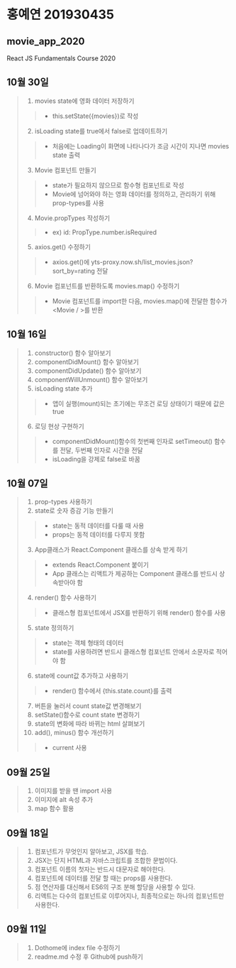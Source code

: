 # 홍예연 201930435

## movie_app_2020
React JS Fundamentals Course 2020

## 10월 30일
>1. movies state에 영화 데이터 저장하기
>>* this.setState({movies})로 작성
>2. isLoading state를 true에서 false로 업데이트하기
>>* 처음에는 Loading이 화면에 나타나다가 조금 시간이 지나면 movies state 출력
>3. Movie 컴포넌트 만들기
>>* state가 필요하지 않으므로 함수형 컴포넌트로 작성
>>* Movie에 넘어와야 하는 영화 데이터를 정의하고, 관리하기 위해 prop-types를 사용
>4. Movie.propTypes 작성하기
>>* ex) id: PropType.number.isRequired
>5. axios.get() 수정하기
>>* axios.get()에 yts-proxy.now.sh/list_movies.json?sort_by=rating 전달
>6. Movie 컴포넌트를 반환하도록 movies.map() 수정하기
>>* Movie 컴포넌트를 import한 다음, movies.map()에 전달한 함수가 <Movie / >를 반환


## 10월 16일
>1. constructor() 함수 알아보기
>2. componentDidMount() 함수 알아보기
>3. componentDidUpdate() 함수 알아보기
>4. componentWillUnmount() 함수 알아보기
>5. isLoading state 추가
>>* 앱이 실행(mount)되는 초기에는 무조건 로딩 상태이기 때문에 값은 true
>6. 로딩 현상 구현하기
>>* componentDidMount()함수의 첫번째 인자로 setTimeout() 함수를 전달, 두번째 인자로 시간을 전달
>>* isLoading을 강제로 false로 바꿈

## 10월 07일
>1. prop-types 사용하기
>2. state로 숫자 증감 기능 만들기 
>>* state는 동적 데이터를 다룰 때 사용 <br>
>>* props는 동적 데이터를 다루지 못함
>3. App클래스가 React.Component 클래스를 상속 받게 하기
>>* extends React.Component 붙이기 <br>
>>* App 클래스는 리액트가 제공하는 Component 클래스를 반드시 상속받아야 함
>4. render() 함수 사용하기
>>* 클래스형 컴포넌트에서 JSX를 반환하기 위해 render() 함수를 사용
>5. state 정의하기
>>* state는 객체 형태의 데이터 <br>
>>* state를 사용하려면 반드시 클래스형 컴포넌트 안에서 소문자로 적어야 함
>6. state에 count값 추가하고 사용하기
>>* render() 함수에서 {this.state.count}를 출력
>7. 버튼을 눌러서 count state값 변경해보기
>8. setState()함수로 count state 변경하기
>9. state의 변화에 따라 바뀌는 html 살펴보기
>10. add(), minus() 함수 개선하기
>>* current 사용

## 09월 25일
>1. 이미지를 받을 땐 import 사용
>2. 이미지에 alt 속성 추가
>3. map 함수 활용

## 09월 18일
>1. 컴포넌트가 무엇인지 알아보고, JSX를 학습.
>2. JSX는 단지 HTML과 자바스크립트를 조합한 문법이다.
>3. 컴포넌트 이름의 첫자는 반드시 대문자로 해야한다.
>4. 컴포넌트에 데이터를 전달 할 때는 props를 사용한다.
>5. 점 연산자를 대신해서 ES6의 구조 분해 할당을 사용할 수 있다.
>6. 리액트는 다수의 컴포넌트로 이루어지나, 최종적으로는 하나의 컴포넌트만 사용한다.

## 09월 11일
>1. Dothome에 index file 수정하기
>2. readme.md 수정 후 Github에 push하기